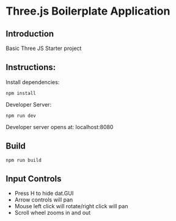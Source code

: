 # Three.js Boilerplate Application

## Introduction
Basic Three JS Starter project

## Instructions:
Install dependencies:

```
npm install
```

Developer Server:

```
npm run dev
```

Developer server opens at: localhost:8080

## Build
```
npm run build
```

## Input Controls
* Press H to hide dat.GUI
* Arrow controls will pan
* Mouse left click will rotate/right click will pan
* Scroll wheel zooms in and out
